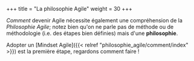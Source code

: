 +++
title = "La philosophie Agile"
weight = 30
+++

*Comment* devenir Agile nécessite également une compréhension de la *Philosophie Agile*; notez bien qu'on ne parle pas de méthode ou de méthodologie (i.e. des étapes bien définies) mais d'une **philosophie**.

Adopter un [Mindset Agile]({{< relref "philosophie_agile/comment/index" >}}) est la première étape, regardons comment faire !
